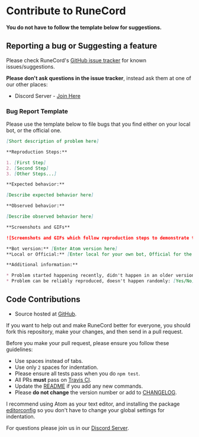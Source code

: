 # Contribute to RuneCord

**You do not have to follow the template below for suggestions.**

## Reporting a bug or Suggesting a feature
Please check RuneCord's [GitHub issue tracker](https://github.com/unlucky4ever/RuneCord/issues) for known issues/suggestions.

**Please don't ask questions in the issue tracker**, instead ask them at one of our other places:

* Discord Server - [Join Here](https://discord.me/runecord)

### Bug Report Template
Please use the template below to file bugs that you find either on your local bot, or the official one.

```markdown
[Short description of problem here]

**Reproduction Steps:**

1. [First Step]
2. [Second Step]
3. [Other Steps...]

**Expected behavior:**

[Describe expected behavior here]

**Observed behavior:**

[Describe observed behavior here]

**Screenshots and GIFs**

![Screenshots and GIFs which follow reproduction steps to demonstrate the problem](url)

**Bot version:** [Enter Atom version here]
**Local or Official:** [Enter local for your own bot, Official for the official bot]

**Additional information:**

* Problem started happening recently, didn't happen in an older version of RuneCord: [Yes/No]
* Problem can be reliably reproduced, doesn't happen randomly: [Yes/No]
```

## Code Contributions
* Source hosted at [GitHub](https://github.com/unlucky4ever/RuneCord).

If you want to help out and make RuneCord better for everyone, you should fork this repository, make your changes, and then send in a pull request.

Before you make your pull request, please ensure you follow these guidelines:
* Use spaces instead of tabs.
* Use only `2` spaces for indentation.
* Please ensure all tests pass when you do `npm test`.
* All PRs **must** pass on [Travis CI](https://travis-ci.org/unlucky4ever/RuneCord).
* Update the [README](https://github.com/unlucky4ever/RuneCord/blob/master/README.md) if you add any new commands.
* Please **do not change** the version number or add to [CHANGELOG](https://github.com/unlucky4ever/RuneCord/blob/master/CHANGELOG.md).

I recommend using Atom as your text editor, and installing the package [editorconfig](https://atom.io/packages/editorconfig) so you don't have to change your global settings for indentation.

For questions please join us in our [Discord Server](https://discord.me/runecord).
